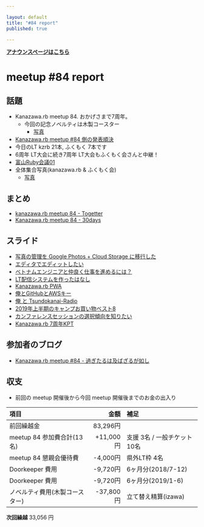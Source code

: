 ```yaml
---

layout: default
title: "#84 report"
published: true

---
```


<div style="text-align: left;"><a href="./"><strong>アナウンスページはこちら</strong></a></div>

# meetup #84 report

## 話題

* Kanazawa.rb meetup 84. おかげさまで7周年。
  + 今回の記念ノベルティは木製コースター
    + [写真](https://twitter.com/TAKAyuki_atkwsk/status/1162574887011024896)
* [Kanazawa.rb meetup \#84 側の発表順決](https://gist.github.com/wtnabe/f20b994c8dd6b498e91d0d9d3fb75212)
* 今日のLT kzrb 21本, ふくもく 7本です
* 6周年 LT大会に続き7周年 LT大会もふくもく会さんと中継！
* [富山Ruby会議01](https://toyamarb.github.io/toyama-rubykaigi01/)
* 全体集合写真(kanazawa.rb & ふくもく会)
  + [写真](http://30d.jp/kzrb/74/photo/73)

## まとめ

* [kanazawa.rb meetup 84 - Togetter](https://togetter.com/li/1392132)
* [Kanazawa.rb meetup 84 - 30days](http://30d.jp/kzrb/74)

## スライド

* [写真の管理を Google Photos + Cloud Storage に移行した](https://speakerdeck.com/wtnabe/google-photos-and-storage-and-rclone)
* [エディタでエディットしたい](https://speakerdeck.com/wtnabe/let-me-edit-with-editor)
* [ベトナムエンジニアと仲良く仕事を進めるには？](https://docs.google.com/presentation/d/1t65YU47dnd4RwxIu47Uwy7EUR7hKV7jVE7KgSkpPIpY/edit#slide=id.g5fa08ea181_0_0)
* [LT配信システムを作ったはなし](https://speakerdeck.com/izawa/ltpei-xin-sisutemuwozuo-tutahanasi)
* [Kanazawa.rb PWA](https://speakerdeck.com/cottondesu/kanazawa-dot-rb-pwa)
* [俺とGitHubとAWSキー](https://speakerdeck.com/pharaohkj/an-togithubtoawski)
* [俺 と Tsundokanai-Radio](https://speakerdeck.com/pharaohkj/an-to-tsundokanai-radio)
* [2019年上半期のキャンプお買い物ベスト8](https://speakerdeck.com/izawa/2019nian-shang-ban-qi-falsekiyanpuomai-iwu-besuto8)
* [カンファレンスセッションの選択傾向を知りたい](https://speakerdeck.com/takayukiatkwsk/lets-study-trends-of-entry-to-conference-sessions)
* [Kanazawa.rb 7周年KPT](https://speakerdeck.com/cottondesu/kanazawa-dot-rb-7th-anniversary-kpt)

## 参加者のブログ

* [Kanazawa.rb meetup #84 \- 過ぎたるは及ばざるが如し](https://www.aligatame.net/entry/2019/08/19/224309)

## 収支

* 前回の meetup 開催後から今回 meetup 開催後までのお金の出入り

|項目                           |金額         |補足                                               |
|:------------------------------|------------:|:--------------------------------------------------|
| 前回繰越金                    |    83,296円 |                                                   |
| meetup 84 参加費合計(13名)    |   +11,000円 | 支援 3名 / 一般チケット 10名                          |
| meetup 84 懇親会優待費        |    -4,000円 | 県外LT枠 4名                                        |
| Doorkeeper 費用              |    -9,720円 | 6ヶ月分(2018/7-12)                                 |
| Doorkeeper 費用              |    -9,720円 | 6ヶ月分(2019/1-6)                                  |
| ノベルティ費用(木製コースター)   |   -37,800円 | 立て替え精算(izawa)                                 |

**次回繰越**  33,056 円
